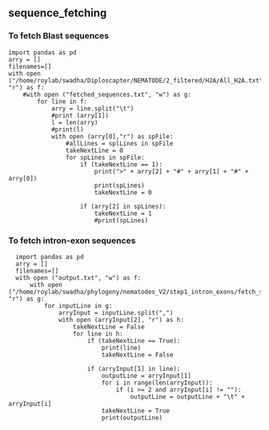 ## sequence_fetching

### To fetch Blast sequences

    import pandas as pd
    arry = []
    filenames=[]
    with open ("/home/roylab/swadha/Diploscapter/NEMATODE/2_filtered/H2A/All_H2A.txt", "r") as f:
        #with open ("fetched_sequences.txt", "w") as g:
            for line in f:
                arry = line.split("\t")
                #print (arry[1])
                l = len(arry)
                #print(l)
                with open (arry[0],"r") as spFile:
                    #allLines = splLines in spFile
                    takeNextLine = 0
                    for spLines in spFile:
                        if (takeNextLine == 1):
                            print(">" + arry[2] + "#" + arry[1] + "#" + arry[0])
                            print(spLines)
                            takeNextLine = 0

                        if (arry[2] in spLines):
                            takeNextLine = 1
                            #print(spLines)


### To fetch intron-exon sequences

      import pandas as pd
      arry = []
      filenames=[]
      with open ("output.txt", "w") as f:
          with open ("/home/roylab/swadha/phylogeny/nematodes_V2/step1_intron_exons/fetch_sequences_inputFile.csv", "r") as g:
              for inputLine in g:
                  arryInput = inputLine.split(",")
                  with open (arryInput[2], "r") as h:
                      takeNextLine = False
                      for line in h:
                          if (takeNextLine == True):
                              print(line)
                              takeNextLine = False

                          if (arryInput[1] in line):
                              outputLine = arryInput[1]
                              for i in range(len(arryInput)):
                                  if (i >= 2 and arryInput[i] != ""):
                                      outputLine = outputLine + "\t" + arryInput[i]
                              takeNextLine = True
                              print(outputLine)
                              
                              
                              
